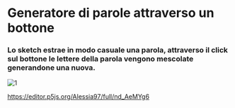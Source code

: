 # Generatore di parole attraverso un bottone
### Lo sketch estrae in modo casuale una parola, attraverso il click sul bottone le lettere della parola vengono mescolate generandone una nuova. 

![1](https://user-images.githubusercontent.com/79698172/112372312-ee631a80-8cdf-11eb-90d6-26c83c36c3bb.png)

https://editor.p5js.org/Alessia97/full/nd_AeMYg6
